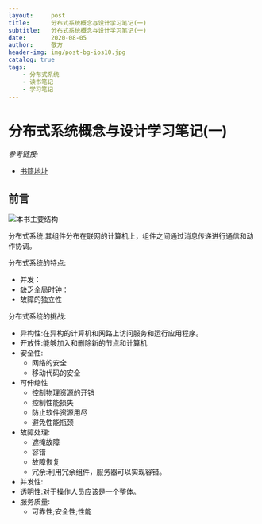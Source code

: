 ```yaml
---
layout:     post
title:      分布式系统概念与设计学习笔记(一)
subtitle:   分布式系统概念与设计学习笔记(一)
date:       2020-08-05
author:     敬方
header-img: img/post-bg-ios10.jpg
catalog: true
tags:
    - 分布式系统
    - 读书笔记
    - 学习笔记
---
```


# 分布式系统概念与设计学习笔记(一)

_参考链接:_ 
- [书籍地址](https://github.com/wornxiao/IT_tech_Book/blob/master/%E5%88%86%E5%B8%83%E5%BC%8F%E7%B3%BB%E7%BB%9F%E6%A6%82%E5%BF%B5%E4%B8%8E%E8%AE%BE%E8%AE%A1%20%E5%8E%9F%E4%B9%A6%E7%AC%AC5%E7%89%88.pdf)

## 前言

![本书主要结构](http://wangpengcheng.github.io/img/2020-08-05-01-14-58.png)

分布式系统:其组件分布在联网的计算机上，组件之间通过消息传递进行通信和动作协调。

分布式系统的特点:
- 并发：
- 缺乏全局时钟：
- 故障的独立性

分布式系统的挑战:
- 异构性:在异构的计算机和网路上访问服务和运行应用程序。
- 开放性:能够加入和删除新的节点和计算机
- 安全性:
    - 网络的安全
    - 移动代码的安全
- 可伸缩性
    - 控制物理资源的开销
    - 控制性能损失
    - 防止软件资源用尽
    - 避免性能瓶颈
- 故障处理:
    - 遮掩故障
    - 容错
    - 故障恢复
    - 冗余:利用冗余组件，服务器可以实现容错。
- 并发性:
- 透明性:对于操作人员应该是一个整体。
- 服务质量:
    - 可靠性;安全性;性能

